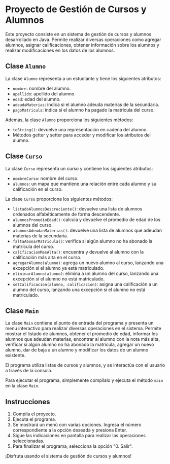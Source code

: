 # Proyecto de Gestión de Cursos y Alumnos

Este proyecto consiste en un sistema de gestión de cursos y alumnos desarrollado en Java. Permite realizar diversas operaciones como agregar alumnos, asignar calificaciones, obtener información sobre los alumnos y realizar modificaciones en los datos de los alumnos.

## Clase `Alumno`

La clase `Alumno` representa a un estudiante y tiene los siguientes atributos:

- `nombre`: nombre del alumno.
- `apellido`: apellido del alumno.
- `edad`: edad del alumno.
- `adeudaMaterias`: indica si el alumno adeuda materias de la secundaria.
- `pagoMatricula`: indica si el alumno ha pagado la matrícula del curso.

Además, la clase `Alumno` proporciona los siguientes métodos:

- `toString()`: devuelve una representación en cadena del alumno.
- Métodos getter y setter para acceder y modificar los atributos del alumno.

## Clase `Curso`

La clase `Curso` representa un curso y contiene los siguientes atributos:

- `nombreCurso`: nombre del curso.
- `alumnos`: un mapa que mantiene una relación entre cada alumno y su calificación en el curso.

La clase `Curso` proporciona los siguientes métodos:

- `listadoAlumnosDescreciente()`: devuelve una lista de alumnos ordenados alfabéticamente de forma descendente.
- `alumnosPromedioEdad()`: calcula y devuelve el promedio de edad de los alumnos del curso.
- `alumnosAdeudanMaterias()`: devuelve una lista de alumnos que adeudan materias de la secundaria.
- `faltaAbonarMatricula()`: verifica si algún alumno no ha abonado la matrícula del curso.
- `calificacionMasAlta()`: encuentra y devuelve al alumno con la calificación más alta en el curso.
- `agregarAlumno(alumno)`: agrega un nuevo alumno al curso, lanzando una excepción si el alumno ya está matriculado.
- `eliminarAlumno(alumno)`: elimina a un alumno del curso, lanzando una excepción si el alumno no está matriculado.
- `setCalificacion(alumno, calificacion)`: asigna una calificación a un alumno del curso, lanzando una excepción si el alumno no está matriculado.

## Clase `Main`

La clase `Main` contiene el punto de entrada del programa y presenta un menú interactivo para realizar diversas operaciones en el sistema. Permite mostrar el listado de alumnos, obtener el promedio de edad, informar los alumnos que adeudan materias, encontrar al alumno con la nota más alta, verificar si algún alumno no ha abonado la matrícula, agregar un nuevo alumno, dar de baja a un alumno y modificar los datos de un alumno existente.

El programa utiliza listas de cursos y alumnos, y se interactúa con el usuario a través de la consola.

Para ejecutar el programa, simplemente compílalo y ejecuta el método `main` en la clase `Main`.

## Instrucciones

1. Compila el proyecto.
2. Ejecuta el programa.
3. Se mostrará un menú con varias opciones. Ingresa el número correspondiente a la opción deseada y presiona Enter.
4. Sigue las indicaciones en pantalla para realizar las operaciones seleccionadas.
5. Para finalizar el programa, selecciona la opción "0. Salir".

¡Disfruta usando el sistema de gestión de cursos y alumnos!
